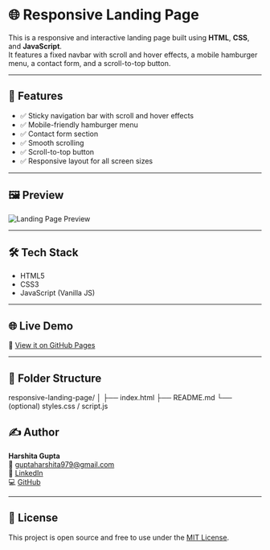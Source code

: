 # 🌐 Responsive Landing Page

This is a responsive and interactive landing page built using **HTML**, **CSS**, and **JavaScript**.  
It features a fixed navbar with scroll and hover effects, a mobile hamburger menu, a contact form, and a scroll-to-top button.

---

## 🚀 Features

- ✅ Sticky navigation bar with scroll and hover effects
- ✅ Mobile-friendly hamburger menu
- ✅ Contact form section
- ✅ Smooth scrolling
- ✅ Scroll-to-top button
- ✅ Responsive layout for all screen sizes

---

## 🖼️ Preview

![Landing Page Preview](screenshot.png) <!-- Optional: Add a screenshot image -->

---

## 🛠️ Tech Stack

- HTML5
- CSS3
- JavaScript (Vanilla JS)

---

## 🌐 Live Demo

🔗 [View it on GitHub Pages](https://yourusername.github.io/responsive-landing-page/)

---

## 📁 Folder Structure

responsive-landing-page/
│
├── index.html
├── README.md
└── (optional) styles.css / script.js 



## ✍️ Author

**Harshita Gupta**  
📧 [guptaharshita979@gmail.com](mailto:guptaharshita979@gmail.com)  
🔗 [LinkedIn](https://linkedin.com/in/harshita-gupta-247774334)  
💻 [GitHub](https://github.com/Harshita2211)

---

## 📄 License

This project is open source and free to use under the [MIT License](LICENSE).
